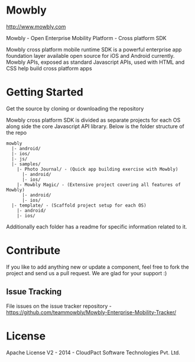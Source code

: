 Mowbly
======

http://www.mowbly.com

Mowbly - Open Enterprise Mobility Platform - Cross platform SDK

Mowbly cross platform mobile runtime SDK is a powerful enterprise app foundation layer available open source for iOS and Android currently. Mowbly APIs, exposed as standard Javascript APIs, used with HTML and CSS help build cross platform apps

Getting Started
==========

Get the source by cloning or downloading the repository

Mowbly cross platform SDK is divided as separate projects for each OS along side the core Javascript API library. Below is the folder structure of the repo

    mowbly
      |- android/
      |- ios/
      |- js/
      |- samples/
        |- Photo Journal/ - (Quick app building exercise with Mowbly)
          |- android/
          |- ios/
        |- Mowbly Magic/ - (Extensive project covering all features of Mowbly)
          |- android/
          |- ios/
      |- template/ - (Scaffold project setup for each OS)
        |- android/
        |- ios/

Additionally each folder has a readme for specific information related to it.

Contribute
========

If you like to add anything new or update a component, feel free to fork the project and send us a pull request. We are glad for your support :)

Issue Tracking
-----------

File issues on the issue tracker repository - https://github.com/teammowbly/Mowbly-Enterprise-Mobility-Tracker/

License
=======

Apache License V2 - 2014 - CloudPact Software Technologies Pvt. Ltd.
